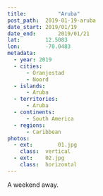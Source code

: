 ```yaml
---
title:			"Aruba"
post_path:	2019-01-19-aruba
date_start:	2019/01/19
date_end:		2019/01/21
lat:        12.5083
lon:        -70.0483
metadata:
  - year: 2019
  - cities:
      - Oranjestad
      - Noord
  - islands:
      - Aruba
  - territories:
      - Aruba
  - continents:
      - South America
  - regions:
      - Caribbean
photos:
  - ext:		01.jpg
    class:	vertical
  - ext:    02.jpg
    class:  horizontal
---
```

A weekend away.